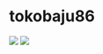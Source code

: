 # tokobaju86
<img src="https://github.com/hamimmasudin/tokobaju86/blob/master/baju1.png">
<img src="https://github.com/hamimmasudin/tokobaju86/blob/master/baju2.png">

